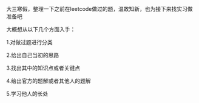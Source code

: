
大三寒假，整理一下之前在leetcode做过的题，温故知新，也为接下来找实习做准备吧

大概想从以下几个方面入手：

1.对做过题进行分类

2.给出自己当初的思路

3.找出其中的知识点或者关键点

4.给出官方的题解或者其他人的题解

5.学习他人的长处

